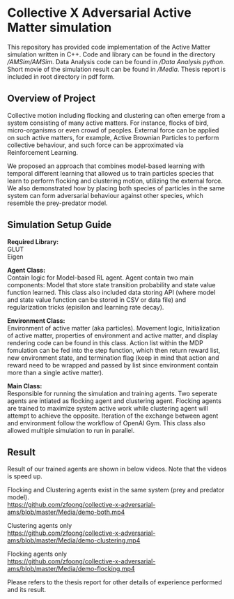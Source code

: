# Collective X Adversarial Active Matter simulation

This repository has provided code implementation of the Active Matter simulation written in C++. Code and library can be found in the directory */AMSim/AMSim*. Data Analysis code can be found in */Data Analysis python*. Short movie of the simulation result can be found in */Media*. Thesis report is included in root directory in pdf form.

## Overview of Project

Collective motion including flocking and clustering can often emerge from a system consisting of many active matters. For instance, flocks of bird, micro-organisms or even crowd of peoples. External force can be applied on such active matters, for example, Active Brownian Particles to perform collective behaviour, and such force can be approximated via Reinforcement Learning. 

We proposed an approach that combines model-based learning with temporal different learning that allowed us to train particles species that learn to perform flocking and clustering motion, utilizing the external force. We also demonstrated how by placing both species of particles in the same system can form adversarial behaviour against other species, which resemble the prey-predator model.

## Simulation Setup Guide

**Required Library:**  	
GLUT  
Eigen

**Agent Class:**  
Contain logic for Model-based RL agent. Agent contain two main components: Model that store state transition probability and state value function learned. This class also included data storing API (where model and state value function can be stored in CSV or data file) and regularization tricks (episilon and learning rate decay).

**Environment Class:**  
Environment of active matter (aka particles). Movement logic, Initialization of active matter, properties of environment and active matter, and display rendering code can be found in this class. Action list within the MDP fomulation can be fed into the step function, which then return reward list, new environment state, and termination flag (keep in mind that action and reward need to be wrapped and passed by list since environment contain more than a single active matter).

**Main Class:**  
Responsible for running the simulation and training agents. Two seperate agents are intiated as flocking agent and clustering agent. Flocking agents are trained to maximize system active work while clustering agent will attempt to achieve the opposite. Iteration of the exchange between agent and environment follow the workflow of OpenAI Gym. This class also allowed multiple simulation to run in parallel. 

## Result

Result of our trained agents are shown in below videos. Note that the videos is speed up.

Flocking and Clustering agents exist in the same system (prey and predator model).  
https://github.com/zfoong/collective-x-adversarial-ams/blob/master/Media/demo-both.mp4

Clustering agents only  
https://github.com/zfoong/collective-x-adversarial-ams/blob/master/Media/demo-clustering.mp4

Flocking agents only  
https://github.com/zfoong/collective-x-adversarial-ams/blob/master/Media/demo-flocking.mp4

Please refers to the thesis report for other details of experience performed and its result.
